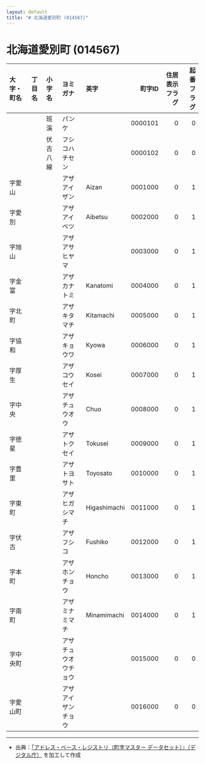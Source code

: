 ```yaml
---
layout: default
title: "# 北海道愛別町 (014567)"
---
```


# 北海道愛別町 (014567)

| 大字・町名 | 丁目名 | 小字名 | ヨミガナ | 英字 | 町字ID | 住居表示フラグ | 起番フラグ |
|:--------|:------|:------|:-----------------|:---------------------|--------:|----------:|--------:|
|  |  | 班溪 | パンケ |  | 0000101 | 0 | 0 |
|  |  | 伏古八線 | フシコハチセン |  | 0000102 | 0 | 0 |
| 字愛山 |  |  | アザアイザン | Aizan | 0001000 | 0 | 1 |
| 字愛別 |  |  | アザアイベツ | Aibetsu | 0002000 | 0 | 1 |
| 字旭山 |  |  | アザアサヒヤマ |  | 0003000 | 0 | 1 |
| 字金富 |  |  | アザカナトミ | Kanatomi | 0004000 | 0 | 1 |
| 字北町 |  |  | アザキタマチ | Kitamachi | 0005000 | 0 | 1 |
| 字協和 |  |  | アザキョウワ | Kyowa | 0006000 | 0 | 1 |
| 字厚生 |  |  | アザコウセイ | Kosei | 0007000 | 0 | 1 |
| 字中央 |  |  | アザチュウオウ | Chuo | 0008000 | 0 | 1 |
| 字徳星 |  |  | アザトクセイ | Tokusei | 0009000 | 0 | 1 |
| 字豊里 |  |  | アザトヨサト | Toyosato | 0010000 | 0 | 1 |
| 字東町 |  |  | アザヒガシマチ | Higashimachi | 0011000 | 0 | 1 |
| 字伏古 |  |  | アザフシコ | Fushiko | 0012000 | 0 | 1 |
| 字本町 |  |  | アザホンチョウ | Honcho | 0013000 | 0 | 1 |
| 字南町 |  |  | アザミナミマチ | Minamimachi | 0014000 | 0 | 1 |
| 字中央町 |  |  | アザチュウオウチョウ |  | 0015000 | 0 | 0 |
| 字愛山町 |  |  | アザアイザンチョウ |  | 0016000 | 0 | 0 |

---

- 出典：[「アドレス・ベース・レジストリ（町字マスター データセット）』（デジタル庁）](https://www.digital.go.jp/policies/base_registry_address/) を加工して作成